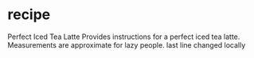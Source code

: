 # recipe
Perfect Iced Tea Latte
Provides instructions for a perfect iced tea latte.
Measurements are approximate for lazy people.
last line changed locally